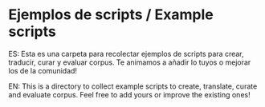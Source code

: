 # Ejemplos de scripts / Example scripts

ES: Esta es una carpeta para recolectar ejemplos de scripts para crear, traducir, curar y evaluar corpus. Te animamos a añadir lo tuyos o mejorar los de la comunidad!

EN: This is a directory to collect example scripts to create, translate, curate and evaluate corpus. Feel free to add yours or improve the existing ones!
